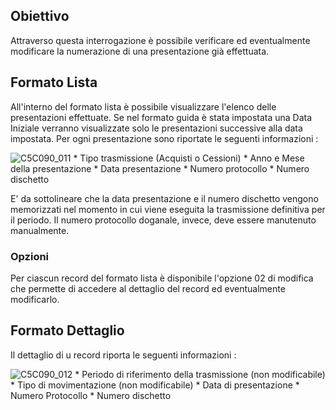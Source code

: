 ## Obiettivo

Attraverso questa interrogazione è possibile verificare ed eventualmente modificare la numerazione di una presentazione già effettuata.

## Formato Lista

All'interno del formato lista è possibile visualizzare l'elenco delle presentazioni effettuate. Se nel formato guida è stata impostata una Data Iniziale verranno visualizzate solo le presentazioni successive alla data impostata.
Per ogni presentazione sono riportate le seguenti informazioni : 

![C5C090_011](http://doc.smeup.com/immagini/MBDOC_OGG-P_C5IS90AA/C5C090_011.png)
 \* Tipo trasmissione (Acquisti o Cessioni)
 \* Anno e Mese della presentazione
 \* Data presentazione
 \* Numero protocollo
 \* Numero dischetto

E' da sottolineare che la data presentazione e il numero dischetto vengono memorizzati nel momento in cui viene eseguita la trasmissione definitiva per il periodo. Il numero protocollo doganale, invece, deve essere manutenuto manualmente.

### Opzioni

Per ciascun record del formato lista è disponibile l'opzione 02 di modifica che permette di accedere al dettaglio del record ed eventualmente modificarlo.

## Formato Dettaglio

Il dettaglio di u record riporta le seguenti informazioni : 

![C5C090_012](http://doc.smeup.com/immagini/MBDOC_OGG-P_C5IS90AA/C5C090_012.png)
 \* Periodo di riferimento della trasmissione (non modificabile)
 \* Tipo di movimentazione (non modificabile)
 \* Data di presentazione
 \* Numero Protocollo
 \* Numero dischetto
